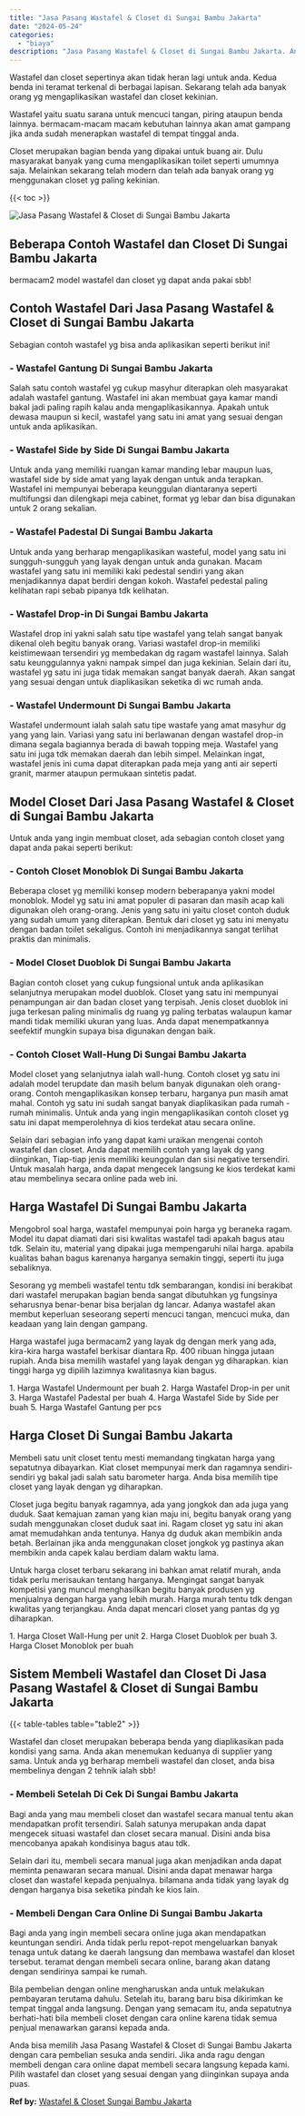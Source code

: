 ```yaml
---
title: "Jasa Pasang Wastafel & Closet di Sungai Bambu Jakarta"
date: "2024-05-24"
categories: 
  - "biaya"
description: "Jasa Pasang Wastafel & Closet di Sungai Bambu Jakarta. Anda bisa memilih Jasa Pasang Wastafel & Closet di Sungai Bambu Jakarta dengan cara pembelian sesuka a..."
---
```


Wastafel dan closet sepertinya akan tidak heran lagi untuk anda. Kedua benda ini teramat terkenal di berbagai lapisan. Sekarang telah ada banyak orang yg mengaplikasikan wastafel dan closet kekinian.

Wastafel yaitu suatu sarana untuk mencuci tangan, piring ataupun benda lainnya. bermacam-macam macam kebutuhan lainnya akan amat gampang jika anda sudah menerapkan wastafel di tempat tinggal anda.

Closet merupakan bagian benda yang dipakai untuk buang air. Dulu masyarakat banyak yang cuma mengaplikasikan toilet seperti umumnya saja. Melainkan sekarang telah modern dan telah ada banyak orang yg menggunakan closet yg paling kekinian.

{{< toc >}}

![Jasa Pasang Wastafel & Closet di Sungai Bambu Jakarta](/images/wastafel-closet-murah65.png)

## Beberapa Contoh Wastafel dan Closet Di Sungai Bambu Jakarta

bermacam2 model wastafel dan closet yg dapat anda pakai sbb!

## Contoh Wastafel Dari Jasa Pasang Wastafel & Closet di Sungai Bambu Jakarta

Sebagian contoh wastafel yg bisa anda aplikasikan seperti berikut ini!

### \- Wastafel Gantung Di Sungai Bambu Jakarta

Salah satu contoh wastafel yg cukup masyhur diterapkan oleh masyarakat adalah wastafel gantung. Wastafel ini akan membuat gaya kamar mandi bakal jadi paling rapih kalau anda mengaplikasikannya. Apakah untuk dewasa maupun si kecil, wastafel yang satu ini amat yang sesuai dengan untuk anda aplikasikan.

### \- Wastafel Side by Side Di Sungai Bambu Jakarta

Untuk anda yang memiliki ruangan kamar manding lebar maupun luas, wastafel side by side amat yang layak dengan untuk anda terapkan. Wastafel ini mempunyai beberapa keunggulan diantaranya seperti multifungsi dan dilengkapi meja cabinet, format yg lebar dan bisa digunakan untuk 2 orang sekalian.

### \- Wastafel Padestal Di Sungai Bambu Jakarta

Untuk anda yang berharap mengaplikasikan wasteful, model yang satu ini sungguh-sungguh yang layak dengan untuk anda gunakan. Macam wastafel yang satu ini memiliki kaki pedestal sendiri yang akan menjadikannya dapat berdiri dengan kokoh. Wastafel pedestal paling kelihatan rapi sebab pipanya tdk kelihatan.

### \- Wastafel Drop-in Di Sungai Bambu Jakarta

Wastafel drop ini yakni salah satu tipe wastafel yang telah sangat banyak dikenal oleh begitu banyak orang. Variasi wastafel drop-in memiliki keistimewaan tersendiri yg membedakan dg ragam wastafel lainnya. Salah satu keunggulannya yakni nampak simpel dan juga kekinian. Selain dari itu, wastafel yg satu ini juga tidak memakan sangat banyak daerah. Akan sangat yang sesuai dengan untuk diaplikasikan seketika di wc rumah anda.

### \- Wastafel Undermount Di Sungai Bambu Jakarta

Wastafel undermount ialah salah satu tipe wastafe yang amat masyhur dg yang yang lain. Variasi yang satu ini berlawanan dengan wastafel drop-in dimana segala bagiannya berada di bawah topping meja. Wastafel yang satu ini juga tdk memakan daerah dan lebih simpel. Melainkan ingat, wastafel jenis ini cuma dapat diterapkan pada meja yang anti air seperti granit, marmer ataupun permukaan sintetis padat.

## Model Closet Dari Jasa Pasang Wastafel & Closet di Sungai Bambu Jakarta

Untuk anda yang ingin membuat closet, ada sebagian contoh closet yang dapat anda pakai seperti berikut:

### \- Contoh Closet Monoblok Di Sungai Bambu Jakarta

Beberapa closet yg memiliki konsep modern beberapanya yakni model monoblok. Model yg satu ini amat populer di pasaran dan masih acap kali digunakan oleh orang-orang. Jenis yang satu ini yaitu closet contoh duduk yang sudah umum yang diterapkan. Bentuk dari closet yg satu ini menyatu dengan badan toilet sekaligus. Contoh ini menjadikannya sangat terlihat praktis dan minimalis.

### \- Model Closet Duoblok Di Sungai Bambu Jakarta

Bagian contoh closet yang cukup fungsional untuk anda aplikasikan selanjutnya merupakan model duoblok. Closet yang satu ini mempunyai penampungan air dan badan closet yang terpisah. Jenis closet duoblok ini juga terkesan paling minimalis dg ruang yg paling terbatas walaupun kamar mandi tidak memiliki ukuran yang luas. Anda dapat menempatkannya seefektif mungkin supaya bisa digunakan dengan baik.

### \- Contoh Closet Wall-Hung Di Sungai Bambu Jakarta

Model closet yang selanjutnya ialah wall-hung. Contoh closet yg satu ini adalah model terupdate dan masih belum banyak digunakan oleh orang-orang. Contoh mengaplikasikan konsep terbaru, harganya pun masih amat mahal. Contoh yg satu ini sudah sangat banyak diaplikasikan pada rumah - rumah minimalis. Untuk anda yang ingin mengaplikasikan contoh closet yg satu ini dapat memperolehnya di kios terdekat atau secara online.

Selain dari sebagian info yang dapat kami uraikan mengenai contoh wastafel dan closet. Anda dapat memilih contoh yang layak dg yang diinginkan, Tiap-tiap jenis memiliki keunggulan dan sisi negative tersendiri. Untuk masalah harga, anda dapat mengecek langsung ke kios terdekat kami atau membelinya secara online pada web ini.

## Harga Wastafel Di Sungai Bambu Jakarta

Mengobrol soal harga, wastafel mempunyai poin harga yg beraneka ragam. Model itu dapat diamati dari sisi kwalitas wastafel tadi apakah bagus atau tdk. Selain itu, material yang dipakai juga mempengaruhi nilai harga. apabila kualitas bahan bagus karenanya harganya semakin tinggi, seperti itu juga sebaliknya.

Sesorang yg membeli wastafel tentu tdk sembarangan, kondisi ini berakibat dari wastafel merupakan bagian benda sangat dibutuhkan yg fungsinya seharusnya benar-benar bisa berjalan dg lancar. Adanya wastafel akan membut keperluan seseorang seperti mencuci tangan, mencuci muka, dan keadaan yang lain dengan gampang.

Harga wastafel juga bermacam2 yang layak dg dengan merk yang ada, kira-kira harga wastafel berkisar diantara Rp. 400 ribuan hingga jutaan rupiah. Anda bisa memilih wastafel yang layak dengan yg diharapkan. kian tinggi harga yg dipilih lazimnya kwalitasnya kian bagus.

1\. Harga Wastafel Undermount per buah 2. Harga Wastafel Drop-in per unit 3. Harga Wastafel Padestal per buah 4. Harga Wastafel Side by Side per buah 5. Harga Wastafel Gantung per pcs

## Harga Closet Di Sungai Bambu Jakarta

Membeli satu unit closet tentu mesti memandang tingkatan harga yang sepatutnya dibayarkan. Kiat closet mempunyai merk dan ragamnya sendiri-sendiri yg bakal jadi salah satu barometer harga. Anda bisa memilih tipe closet yang layak dengan yg diharapkan.

Closet juga begitu banyak ragamnya, ada yang jongkok dan ada juga yang duduk. Saat kemajuan zaman yang kian maju ini, begitu banyak orang yang sudah menggunakan closet duduk saat ini. Ragam closet yg satu ini akan amat memudahkan anda tentunya. Hanya dg duduk akan membikin anda betah. Berlainan jika anda menggunakan closet jongkok yg pastinya akan membikin anda capek kalau berdiam dalam waktu lama.

Untuk harga closet terbaru sekarang ini bahkan amat relatif murah, anda tidak perlu merisaukan tentang harganya. Mengingat sangat banyak kompetisi yang muncul menghasilkan begitu banyak produsen yg menjualnya dengan harga yang lebih murah. Harga murah tentu tdk dengan kwalitas yang terjangkau. Anda dapat mencari closet yang pantas dg yg diharapkan.

1\. Harga Closet Wall-Hung per unit 2. Harga Closet Duoblok per buah 3. Harga Closet Monoblok per buah

## Sistem Membeli Wastafel dan Closet Di Jasa Pasang Wastafel & Closet di Sungai Bambu Jakarta

{{< table-tables table="table2" >}}

Wastafel dan closet merupakan beberapa benda yang diaplikasikan pada kondisi yang sama. Anda akan menemukan keduanya di supplier yang sama. Untuk anda yg berharap membeli wastafel dan closet, anda bisa membelinya dengan 2 tehnik ialah sbb!

### \- Membeli Setelah Di Cek Di Sungai Bambu Jakarta

Bagi anda yang mau membeli closet dan wastafel secara manual tentu akan mendapatkan profit tersendiri. Salah satunya merupakan anda dapat mengecek situasi wastafel dan closet secara manual. Disini anda bisa mencobanya apakah kondisinya bagus atau tdk.

Selain dari itu, membeli secara manual juga akan menjadikan anda dapat meminta penawaran secara manual. Disini anda dapat menawar harga closet dan wastafel kepada penjualnya. bilamana anda tidak yang layak dg dengan harganya bisa seketika pindah ke kios lain.

### \- Membeli Dengan Cara Online Di Sungai Bambu Jakarta

Bagi anda yang ingin membeli secara online juga akan mendapatkan keuntungan sendiri. Anda tidak perlu repot-repot mengeluarkan banyak tenaga untuk datang ke daerah langsung dan membawa wastafel dan kloset tersebut. teramat dengan membeli secara online, barang akan datang dengan sendirinya sampai ke rumah.

Bila pembelian dengan online mengharuskan anda untuk melakukan pembayaran terutama dahulu. Setelah itu, barang baru bisa dikirimkan ke tempat tinggal anda langsung. Dengan yang semacam itu, anda sepatutnya berhati-hati bila membeli closet dengan cara online karena tidak semua penjual menawarkan garansi kepada anda.

Anda bisa memilih Jasa Pasang Wastafel & Closet di Sungai Bambu Jakarta dengan cara pembelian sesuka anda sendiri. Jika anda ragu dengan membeli dengan cara online dapat membeli secara langsung kepada kami. Pilih wastafel dan closet yang sesuai dengan yang diinginkan supaya anda puas.

**Ref by:** [Wastafel & Closet Sungai Bambu Jakarta](https://id.wikipedia.org/wiki/Wastafel)
